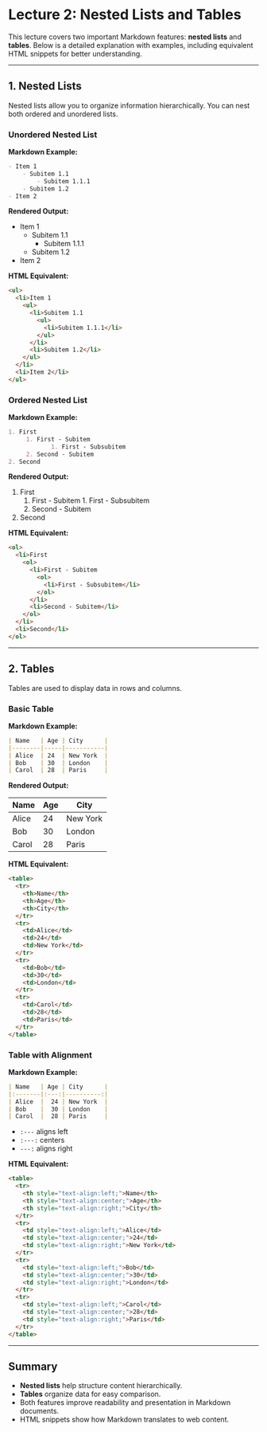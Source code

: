 # Lecture 2: Nested Lists and Tables

This lecture covers two important Markdown features: **nested lists** and **tables**. Below is a detailed explanation with examples, including equivalent HTML snippets for better understanding.

---

## 1. Nested Lists

Nested lists allow you to organize information hierarchically. You can nest both ordered and unordered lists.

### Unordered Nested List

**Markdown Example:**
```markdown
- Item 1
    - Subitem 1.1
        - Subitem 1.1.1
    - Subitem 1.2
- Item 2
```

**Rendered Output:**
- Item 1
    - Subitem 1.1
        - Subitem 1.1.1
    - Subitem 1.2
- Item 2

**HTML Equivalent:**
```html
<ul>
  <li>Item 1
    <ul>
      <li>Subitem 1.1
        <ul>
          <li>Subitem 1.1.1</li>
        </ul>
      </li>
      <li>Subitem 1.2</li>
    </ul>
  </li>
  <li>Item 2</li>
</ul>
```

### Ordered Nested List

**Markdown Example:**
```markdown
1. First
     1. First - Subitem
            1. First - Subsubitem
     2. Second - Subitem
2. Second
```

**Rendered Output:**
1. First
     1. First - Subitem
            1. First - Subsubitem
     2. Second - Subitem
2. Second

**HTML Equivalent:**
```html
<ol>
  <li>First
    <ol>
      <li>First - Subitem
        <ol>
          <li>First - Subsubitem</li>
        </ol>
      </li>
      <li>Second - Subitem</li>
    </ol>
  </li>
  <li>Second</li>
</ol>
```

---

## 2. Tables

Tables are used to display data in rows and columns.

### Basic Table

**Markdown Example:**
```markdown
| Name   | Age | City      |
|--------|-----|-----------|
| Alice  | 24  | New York  |
| Bob    | 30  | London    |
| Carol  | 28  | Paris     |
```

**Rendered Output:**

| Name   | Age | City      |
|--------|-----|-----------|
| Alice  | 24  | New York  |
| Bob    | 30  | London    |
| Carol  | 28  | Paris     |

**HTML Equivalent:**
```html
<table>
  <tr>
    <th>Name</th>
    <th>Age</th>
    <th>City</th>
  </tr>
  <tr>
    <td>Alice</td>
    <td>24</td>
    <td>New York</td>
  </tr>
  <tr>
    <td>Bob</td>
    <td>30</td>
    <td>London</td>
  </tr>
  <tr>
    <td>Carol</td>
    <td>28</td>
    <td>Paris</td>
  </tr>
</table>
```

### Table with Alignment

**Markdown Example:**
```markdown
| Name   | Age | City      |
|:-------|:---:|----------:|
| Alice  |  24 | New York  |
| Bob    |  30 | London    |
| Carol  |  28 | Paris     |
```

- `:---` aligns left
- `:---:` centers
- `---:` aligns right

**HTML Equivalent:**
```html
<table>
  <tr>
    <th style="text-align:left;">Name</th>
    <th style="text-align:center;">Age</th>
    <th style="text-align:right;">City</th>
  </tr>
  <tr>
    <td style="text-align:left;">Alice</td>
    <td style="text-align:center;">24</td>
    <td style="text-align:right;">New York</td>
  </tr>
  <tr>
    <td style="text-align:left;">Bob</td>
    <td style="text-align:center;">30</td>
    <td style="text-align:right;">London</td>
  </tr>
  <tr>
    <td style="text-align:left;">Carol</td>
    <td style="text-align:center;">28</td>
    <td style="text-align:right;">Paris</td>
  </tr>
</table>
```

---

## Summary

- **Nested lists** help structure content hierarchically.
- **Tables** organize data for easy comparison.
- Both features improve readability and presentation in Markdown documents.
- HTML snippets show how Markdown translates to web content.

